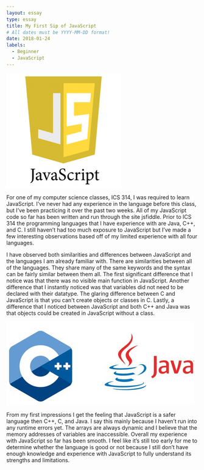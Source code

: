 ```yaml
---
layout: essay
type: essay
title: My First Sip of JavaScript
# All dates must be YYYY-MM-DD format!
date: 2018-01-24
labels:
  - Beginner
  - JavaScript
---
```


<img class="ui medium left floated image" src="../images/javascript_logo.png">

  For one of my computer science classes, ICS 314, I was required to learn JavaScript.  I’ve never had any experience in the language before this class, but I’ve been practicing it over the past two weeks.  All of my JavaScript code so far has been written and run through the site jsfiddle.  Prior to ICS 314 the programming languages that I have experience with are Java, C++, and C.  I still haven’t had too much exposure to JavaScript but I’ve made a few interesting observations based off of my limited experience with all four languages.

  I have observed both similarities and differences between JavaScript and the languages I am already familiar with.  There are similarities between all of the languages.  They share many of the same keywords and the syntax can be fairly similar between them all.  The first significant difference that I notice was that there was no visible main function in JavaScript.  Another difference that I instantly noticed was that variables did not need to be declared with their datatype.  The glaring difference between C and JavaScript is that you can't create objects or classes in C. Lastly, a difference that I noticed between JavaScript and both C++ and Java was that objects could be created in JavaScript without a class. 

<img class="ui medium left circular floated image" src="../images/java_c.jpg">

  From my first impressions I get the feeling that JavaScript is a safer language then C++, C, and Java.  I say this mainly because I haven’t run into any runtime errors yet.  The arrays are always dynamic and I believe that the memory addresses of variables are inaccessible.  Overall my experience with JavaScript so far has been smooth.  I feel like it’s still too early for me to determine whether the language is good or not because I still don’t have enough knowledge and experience with JavaScript to fully understand its strengths and limitations.
